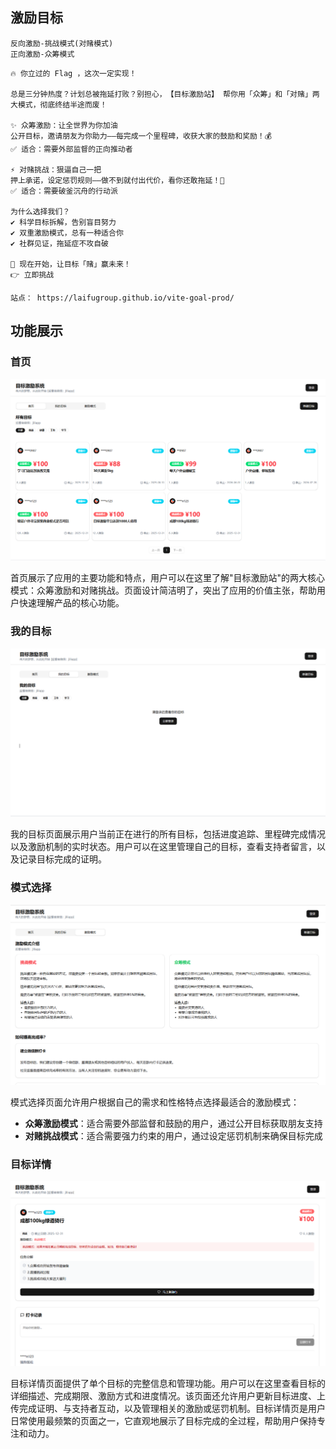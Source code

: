 ## 激励目标

```
反向激励-挑战模式(对赌模式)
正向激励-众筹模式
```

```
🔥 ​​你立过的 Flag ，这次一定实现！​​

总是三分钟热度？计划总被拖延打败？别担心，​​【目标激励站】​​ 帮你用「众筹」和「对赌」两大模式，彻底终结半途而废！

✨ ​​众筹激励：让全世界为你加油​​
公开目标，邀请朋友为你助力——每完成一个里程碑，收获大家的鼓励和奖励！💰
✅ 适合：需要外部监督的正向推动者

⚡ ​​对赌挑战：狠逼自己一把​​
押上承诺，设定惩罚规则——做不到就付出代价，看你还敢拖延！💪
✅ 适合：需要破釜沉舟的行动派

​​为什么选择我们？​​
✔ 科学目标拆解，告别盲目努力
✔ 双重激励模式，总有一种适合你
✔ 社群见证，拖延症不攻自破

​​🚀 现在开始，让目标「赌」赢未来！​​
👉 立即挑战

站点： https://laifugroup.github.io/vite-goal-prod/

```

## 功能展示

### 首页
![首页](docs/home.PNG)

首页展示了应用的主要功能和特点，用户可以在这里了解"目标激励站"的两大核心模式：众筹激励和对赌挑战。页面设计简洁明了，突出了应用的价值主张，帮助用户快速理解产品的核心功能。

### 我的目标
![我的目标](docs/my_goal.PNG)

我的目标页面展示用户当前正在进行的所有目标，包括进度追踪、里程碑完成情况以及激励机制的实时状态。用户可以在这里管理自己的目标，查看支持者留言，以及记录目标完成的证明。


### 模式选择
![模式选择](docs/mode.PNG)

模式选择页面允许用户根据自己的需求和性格特点选择最适合的激励模式：
- **众筹激励模式**：适合需要外部监督和鼓励的用户，通过公开目标获取朋友支持
- **对赌挑战模式**：适合需要强力约束的用户，通过设定惩罚机制来确保目标完成


### 目标详情
![目标详情](docs/goal_detail.PNG)

目标详情页面提供了单个目标的完整信息和管理功能。用户可以在这里查看目标的详细描述、完成期限、激励方式和进度情况。该页面还允许用户更新目标进度、上传完成证明、与支持者互动，以及管理相关的激励或惩罚机制。目标详情页是用户日常使用最频繁的页面之一，它直观地展示了目标完成的全过程，帮助用户保持专注和动力。